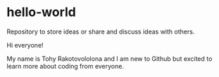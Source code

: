 # hello-world
Repository to store ideas or share and discuss ideas with others. 

Hi everyone! 

My name is Tohy Rakotovololona and I am new to Github but excited to learn more about coding from everyone. 
